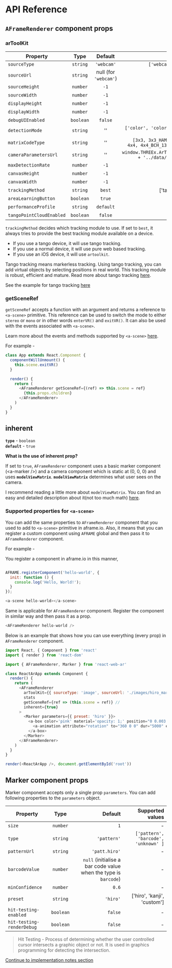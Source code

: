 # API Reference

## `AFrameRenderer` component props

### arToolKit

| Property      | Type           | Default  | Supported values |
| ------------- |:-------------:| :-----:| -------------:|
| `sourceType` | `string` | `'webcam'` | `['webcam', 'image', 'video']` |
| `sourceUrl` | `string` | null (for `'webcam'`)| ''|
| `sourceHeight` | `number` | `-1` | - |
| `sourceWidth` | `number` | `-1` | - |
| `displayHeight` | `number` | `-1` | - |
| `displayWidth` | `number` | `-1` | - |
| `debugUIEnabled` | `boolean` | `false` | - |
| `detectionMode` | `string` | '' | `['color', 'color_and_matrix', 'mono', 'mono_and_matrix']` |
| `matrixCodeType` | `string` | '' | `[3x3, 3x3_HAMMING63, 3x3_PARITY65, 4x4, 4x4_BCH_13_9_3, 4x4_BCH_13_5_5]` |
| `cameraParametersUrl` | `string` | '' | `window.THREEx.ArToolkitContext.baseURL + '../data/data/camera_para.dat'` |
| `maxDetectionRate` | `number` | `-1` | - |
| `canvasHeight` | `number` | `-1` | - |
| `canvasWidth` | `number` | `-1` | - |
| `trackingMethod` | `string` | `best` | ['tango', 'artoolkit', 'best'] |
| `areaLearningButton` | `boolean` | `true` | - |
| `performanceProfile` | `string` | `default` | - |
| `tangoPointCloudEnabled` | `boolean` | `false` | - |

`trackingMethod` decides which tracking module to use. If set to `best`, it always tries to provide the best tracking module available on a device.

* If you use a tango device, it will use tango tracking.
* If you use a normal device, it will use pure web based tracking.
* If you use an iOS device, it will use `artoolkit`.

Tango tracking means markerless tracking. Using tango tracking, you can add virtual objects by selecting positions in real world.
This tracking module is robust, efficient and mature. Read more about tango tracking [here](https://developers.google.com/tango/overview/concepts).

See the example for tango tracking [here](../examples/tangoTracking.js)

### getSceneRef

`getSceneRef` accepts a function with an argument and returns a reference to `<a-scene>` primitive. This reference can be used to switch the mode to either `stereo` or `mono` or in other words `enterVR()` and `exitVR()`. It can also be used with the events associated with `<a-scene>`.

Learn more about the events and methods supported by `<a-scene>` [here](https://aframe.io/docs/0.7.0/core/scene.html#methods).

For example -

```js
class App extends React.Component {
  componentWillUnmount() {
    this.scene.exitVR()
  }

  render() {
    return (
      <AFrameRenderer getSceneRef={(ref) => this.scene = ref}
        {this.props.children}
      </AFrameRenderer>
    )
  }  
}

```

## inherent

**`type`** - `boolean`\
**`default`** - `true`

**What is the use of inherent prop?**

If set to `true`, `AFrameRenderer` component uses a basic marker component (\<a-marker /\>) and a camera component which is static at (0, 0, 0) and uses **`modelViewMatrix`**. 
**`modelViewMatrix`** determines what user sees on the camera. 

I recommend reading a little more about `modelViewMatrix`. You can find an easy and detailed description about it(not too much math) [here]().

### Supported properties for `<a-scene>`

You can add the same properties to `AFrameRenderer` component that you used to add to `<a-scene>` primitive in aframe.io. Also, it means that you can register a custom component using `AFRAME` global and then pass it to `AFrameRenderer` component.

For example -

You register a component in aframe.io in this manner,

```js

AFRAME.registerComponent('hello-world', {
  init: function () {
    console.log('Hello, World!');
  }
});

<a-scene hello-world></a-scene>
```

Same is applicable for `AFrameRenderer` component. Register the component in similar way and then pass it as a prop.

```js
<AFrameRenderer hello-world />
```

Below is an example that shows how you can use everything (every prop) in `AFrameRenderer` component.

```js
import React, { Component } from 'react'
import { render } from 'react-dom'

import { AFrameRenderer, Marker } from 'react-web-ar'

class ReactArApp extends Component {
  render() {
    return (
      <AFrameRenderer
        arToolKit={{ sourceType: 'image', sourceUrl: './images/hiro_marker.png'}}
        stats
        getSceneRef={ref => (this.scene = ref)} // 
        inherent={true}
      >
        <Marker parameters={{ preset: 'hiro' }}>
          <a-box color='pink' material='opacity: 1;' position="0 0.003 0" scale='0.4 0.4 0.4'>
            <a-animation attribute="rotation" to="360 0 0" dur="5000" easing="linear" repeat="indefinite" />
          </a-box>
        </Marker>
      </AFrameRenderer>
    )
  }
}

render(<ReactArApp />, document.getElementById('root'))
```

## Marker component props

Marker component accepts only a single prop `parameters`. You can add following properties to the `parameters` object.

| Property      | Type           | Default  | Supported values |
| ------------- |:-------------:| -----:| -------------:|
| `size` | `number` | `1` | - |
| `type` | `string` | `'pattern'` | `['pattern', 'barcode', 'unknown' ]` |
| `patternUrl` | `string` | `'patt.hiro'` | - |
| `barcodeValue` | `number` | `null` (initialise a bar code value when the type is `barcode`) | - |
| `minConfidence` | `number` | `0.6` | - |
| `preset` | `string` | `'hiro'` | ['hiro', 'kanji', 'custom']
| `hit-testing-enabled` | `boolean` | `false` | - |
| `hit-testing-renderDebug` | `boolean` | `false` | - |

> Hit Testing - Process of determining whether the user controlled cursor intersects a graphic object or not. It is used in graphics programming for detecting the intersection.

[Continue to implementation notes section](./implementation.md)
